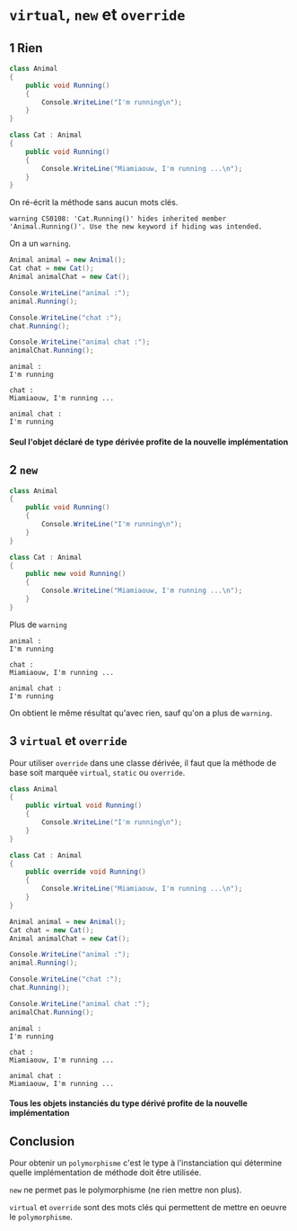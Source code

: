 # `virtual`, `new` et `override`

## 1 Rien

```cs
class Animal
{
    public void Running()
    {
        Console.WriteLine("I'm running\n");
    }
}

class Cat : Animal
{
    public void Running()
    {
        Console.WriteLine("Miamiaouw, I'm running ...\n");
    } 
}
```

On ré-écrit la méthode sans aucun mots clés.

```
warning CS0108: 'Cat.Running()' hides inherited member 'Animal.Running()'. Use the new keyword if hiding was intended.
```

On a un `warning`.

```cs
Animal animal = new Animal();
Cat chat = new Cat();
Animal animalChat = new Cat();

Console.WriteLine("animal :");
animal.Running();

Console.WriteLine("chat :");
chat.Running();

Console.WriteLine("animal chat :");
animalChat.Running();
```

```
animal :
I'm running

chat :
Miamiaouw, I'm running ...

animal chat :
I'm running
```

#### Seul l'objet déclaré de type dérivée profite de la nouvelle implémentation



## 2 `new`

```cs
class Animal
{
    public void Running()
    {
        Console.WriteLine("I'm running\n");
    }
}

class Cat : Animal
{
    public new void Running()
    {
        Console.WriteLine("Miamiaouw, I'm running ...\n");
    } 
}
```

Plus de `warning`

```
animal :
I'm running

chat :
Miamiaouw, I'm running ...

animal chat :
I'm running
```

On obtient le même résultat qu'avec rien, sauf qu'on a plus de `warning`.



## 3 `virtual` et `override`

Pour utiliser `override` dans une classe dérivée, il faut que la méthode de base soit marquée `virtual`, `static` ou `override`.

```cs
class Animal
{
    public virtual void Running()
    {
        Console.WriteLine("I'm running\n");
    }
}

class Cat : Animal
{
    public override void Running()
    {
        Console.WriteLine("Miamiaouw, I'm running ...\n");
    } 
}
```

```cs
Animal animal = new Animal();
Cat chat = new Cat();
Animal animalChat = new Cat();

Console.WriteLine("animal :");
animal.Running();

Console.WriteLine("chat :");
chat.Running();

Console.WriteLine("animal chat :");
animalChat.Running();
```

```
animal :
I'm running

chat :
Miamiaouw, I'm running ...

animal chat :
Miamiaouw, I'm running ...
```

#### Tous les objets instanciés du type dérivé profite de la nouvelle implémentation

## Conclusion 

Pour obtenir un `polymorphisme` c'est le type à l'instanciation qui détermine quelle implémentation de méthode doit être utilisée.

`new` ne permet pas le polymorphisme (ne rien mettre non plus).

`virtual` et `override` sont des mots clés qui permettent de mettre en oeuvre le `polymorphisme`.